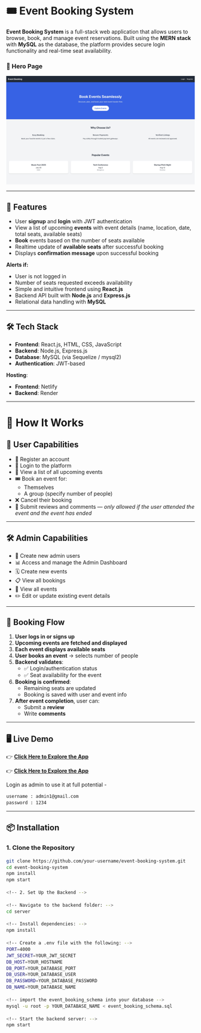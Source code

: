 # 🎟️ Event Booking System

**Event Booking System** is a full-stack web application that allows users to browse, book, and manage event reservations. Built using the **MERN stack** with **MySQL** as the database, the platform provides secure login functionality and real-time seat availability.

### 🔐 Hero Page

![Hero Page](./website-demo/Hero-Page.jpeg)

---

## 🚀 Features

- User **signup** and **login** with JWT authentication  
- View a list of upcoming **events** with event details (name, location, date, total seats, available seats)  
- **Book** events based on the number of seats available  
- Realtime update of **available seats** after successful booking  
- Displays **confirmation message** upon successful booking  

**Alerts if:**

- User is not logged in  
- Number of seats requested exceeds availability  
- Simple and intuitive frontend using **React.js**  
- Backend API built with **Node.js** and **Express.js**  
- Relational data handling with **MySQL**  

---

## 🛠️ Tech Stack

- **Frontend**: React.js, HTML, CSS, JavaScript  
- **Backend**: Node.js, Express.js  
- **Database**: MySQL (via Sequelize / mysql2)  
- **Authentication**: JWT-based  

**Hosting**:  
- **Frontend**: Netlify  
- **Backend**: Render

---
# 📍 How It Works

## 👤 User Capabilities

- 📝 Register an account  
- 🔐 Login to the platform  
- 📅 View a list of all upcoming events  
- 🎟️ Book an event for:
  - Themselves
  - A group (specify number of people)
- ❌ Cancel their booking  
- 💬 Submit reviews and comments — *only allowed if the user attended the event and the event has ended*  

---

## 🛠️ Admin Capabilities

- 👤 Create new admin users  
- 📊 Access and manage the Admin Dashboard  
- 🗓️ Create new events  
- 📋 View all bookings  
- 📝 View all events  
- ✏️ Edit or update existing event details  

---

## 🔁 Booking Flow

1. **User logs in or signs up**  
2. **Upcoming events are fetched and displayed**  
3. **Each event displays available seats**  
4. **User books an event** → selects number of people  
5. **Backend validates**:
   - ✅ Login/authentication status  
   - ✅ Seat availability for the event  
6. **Booking is confirmed**:
   - Remaining seats are updated  
   - Booking is saved with user and event info  
7. **After event completion**, user can:
   - Submit a **review**
   - Write **comments**

---

## 🖥️ Live Demo

👉 **[Click Here to Explore the App](https://event-bookin.netlify.app/)** 

👉 **[Click Here to Explore the App](https://event-bookin-system.vercel.app/)**

Login as admin to use it at full potential - 
```bash
username : admin1@gmail.com
password : 1234
```
---

## 📦 Installation

### 1. Clone the Repository

```bash
git clone https://github.com/your-username/event-booking-system.git
cd event-booking-system
npm install
npm start

<!-- 2. Set Up the Backend -->

<!-- Navigate to the backend folder: -->
cd server

<!-- Install dependencies: -->
npm install

<!-- Create a .env file with the following: -->
PORT=4000
JWT_SECRET=YOUR_JWT_SECRET
DB_HOST=YOUR_HOSTNAME
DB_PORT=YOUR_DATABASE_PORT
DB_USER=YOUR_DATABASE_USER
DB_PASSWORD=YOUR_DATABASE_PASSWORD
DB_NAME=YOUR_DATABASE_NAME

<!-- import the event_booking_schema into your database -->
mysql -u root -p YOUR_DATABASE_NAME < event_booking_schema.sql

<!-- Start the backend server: -->
npm start

```
